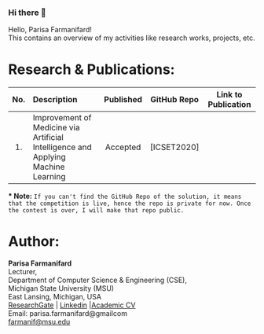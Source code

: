 ### Hi there 👋

Hello, Parisa Farmanifard! <br/>This contains an overview of my activities like research works, projects, etc. 
	
# Research & Publications:
|No.| Description | Published | GitHub Repo | Link to Publication|
|:---:|:-----------|:-----------:|:-------------:|:--------------------:|
|1. |Improvement of Medicine via Artificial Intelligence and Applying Machine Learning| Accepted |[ICSET2020]|
	
**\* Note:**  `If you can't find the GitHub Repo of the solution, it means that the competition is live, hence the repo is private for now. Once the contest is over, I will make that repo public.` 

# Author: 
**Parisa Farmanifard** <br/>
Lecturer, <br/>
Department of Computer Science & Engineering (CSE), <br/>
Michigan State University (MSU)<br/>
East Lansing, Michigan, USA <br/>
[ResearchGate](https://www.researchgate.net/profile/Parisa-Farmanifard) | [Linkedin](https://www.linkedin.com/in/parisaf/) |[Academic CV](https://parisafarmanifard.github.io/) </br>
Email: parisa.farmanifard@gmailcom<br>
farmanif@msu.edu




